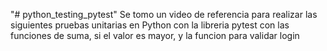 "# python_testing_pytest" 
Se tomo un video de referencia para realizar las siguientes pruebas unitarias en Python con la libreria pytest
con las funciones de suma, si el valor es mayor, y la funcion para validar login
